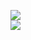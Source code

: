 [![](https://img.shields.io/badge/Made%20With-Github%20Spray-lightgrey.svg?style=for-the-badge&logo=github)](https://github.com/Annihil/github-spray#18211)  
[![](https://i.imgur.com/2DrTn0Z.gif)](https://github.com/Annihil/github-spray)